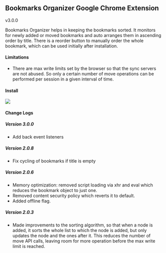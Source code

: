 ## Bookmarks Organizer Google Chrome Extension
v3.0.0

Bookmarks Organizer helps in keeping the bookmarks sorted. It monitors for newly added or moved bookmarks and auto arranges them  in ascending order by title. There is a reorder button to manually order the whole bookmark, which can be used initially after installation.

#### Limitations

- There are max write limits set by the browser so that the sync servers are not abused. So only a certain number of move operations can be performed per session in a given interval of time.

#### Install

[<img src='https://developer.chrome.com/webstore/images/ChromeWebStore_BadgeWBorder_v2_206x58.png'>](https://chrome.google.com/webstore/detail/bookmarks-organizer/cjdenbocfdbjohomdaojaokiffjbnaca)

#### Change Logs

##### Version 3.0.0

- Add back event listeners

##### Version 2.0.8

- Fix cycling of bookmarks if title is empty

##### Version 2.0.6

- Memory optimization: removed script loading via xhr and eval which reduces the bookmark object to just one.
- Removed content security policy which reverts it to default.
- Added offline flag.

##### Version 2.0.3

- Made improvements to the sorting algorithm, so that when a node is added, it sorts the whole list to which the node is added, but only updates the node and the ones after it. This reduces the number of move API calls, leaving room for more operation before the max write limit is reached.
